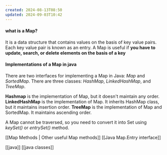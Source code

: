 ```yaml
---
created: 2024-08-13T08:50
updated: 2024-09-03T10:42
---
```

#### what is a Map? 
It is a data structure that contains values on the basis of key value pairs. Each key value pair is known as an entry. A Map is useful if **you have to update, search, or delete elements on the basis of a key**

#### Implementations of a Map in java
There are two interfaces for implementing a Map in Java: *Map* and *SortedMap*.
There are three classes: *HashMap*, *LinkedHashMap*, and *TreeMap*. 

**Hashmap** is the implementation of Map, but it doesn't maintain any order.
**LinkedHashMap** is the implementation of Map. It inherits HashMap class, but it maintains insertion order.
**TreeMap** is the implementation of Map and SortedMap. It maintains ascending order. 

A Map cannot be traversed, so you need to convert it into Set using *keySet()* or *entrySet()* method. 

[[Map Methods | Other useful Map methods]] [[Java Map.Entry interface]]

[[java]] [[java classes]]